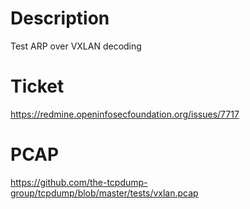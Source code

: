 # Description

Test ARP over VXLAN decoding

# Ticket

https://redmine.openinfosecfoundation.org/issues/7717

# PCAP

https://github.com/the-tcpdump-group/tcpdump/blob/master/tests/vxlan.pcap
